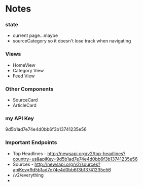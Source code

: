 # Notes

### state
- current page...maybe
- sourceCategory so it doesn't lose track when navigating


### Views
- HomeView
- Category View
- Feed View

### Other Components
- SourceCard
- ArticleCard

### my API Key

9d5b1ad7e74e4d0bb6f3b13741235e56

### Important Endpoints

- Top Headlines - http://newsapi.org/v2/top-headlines?country=us&apiKey=9d5b1ad7e74e4d0bb6f3b13741235e56
- Sources - http://newsapi.org/v2/sources?apiKey=9d5b1ad7e74e4d0bb6f3b13741235e56
- /v2/everything
- 
